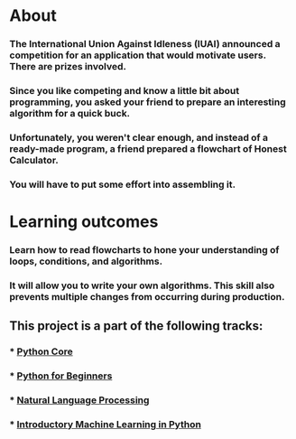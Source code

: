 # About

### The International Union Against Idleness (IUAI) announced a competition for an application that would motivate users. There are prizes involved. 
### Since you like competing and know a little bit about programming, you asked your friend to prepare an interesting algorithm for a quick buck. 
### Unfortunately, you weren't clear enough, and instead of a ready-made program, a friend prepared a flowchart of Honest Calculator. 
### You will have to put some effort into assembling it.


# Learning outcomes

### Learn how to read flowcharts to hone your understanding of loops, conditions, and algorithms. 
### It will allow you to write your own algorithms. This skill also prevents multiple changes from occurring during production.

## This project is a part of the following tracks:
### * [Python Core](https://hyperskill.org/tracks/2) 
### * [Python for Beginners](https://hyperskill.org/tracks/6) 
### * [Natural Language Processing](https://hyperskill.org/tracks/10) 
### * [Introductory Machine Learning in Python](https://hyperskill.org/tracks/28)
